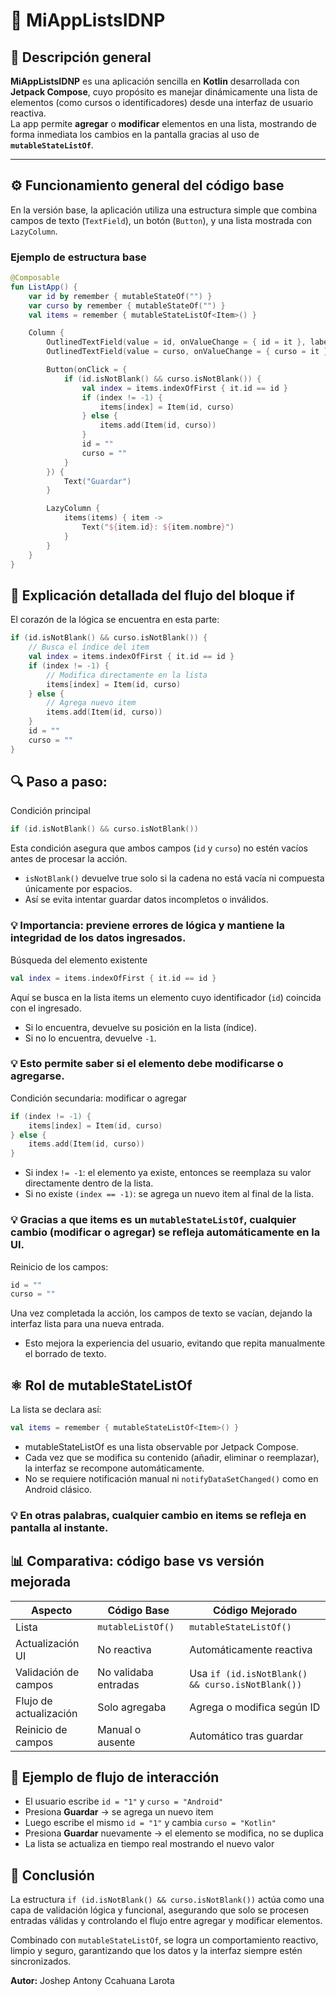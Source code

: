 # 📘 MiAppListsIDNP

## 🧩 Descripción general

**MiAppListsIDNP** es una aplicación sencilla en **Kotlin** desarrollada con **Jetpack Compose**, cuyo propósito es manejar dinámicamente una lista de elementos (como cursos o identificadores) desde una interfaz de usuario reactiva.  
La app permite **agregar** o **modificar** elementos en una lista, mostrando de forma inmediata los cambios en la pantalla gracias al uso de **`mutableStateListOf`**.

---

## ⚙️ Funcionamiento general del código base

En la versión base, la aplicación utiliza una estructura simple que combina campos de texto (`TextField`), un botón (`Button`), y una lista mostrada con `LazyColumn`.

### Ejemplo de estructura base

```kotlin
@Composable
fun ListApp() {
    var id by remember { mutableStateOf("") }
    var curso by remember { mutableStateOf("") }
    val items = remember { mutableStateListOf<Item>() }

    Column {
        OutlinedTextField(value = id, onValueChange = { id = it }, label = { Text("ID") })
        OutlinedTextField(value = curso, onValueChange = { curso = it }, label = { Text("Curso") })

        Button(onClick = {
            if (id.isNotBlank() && curso.isNotBlank()) {
                val index = items.indexOfFirst { it.id == id }
                if (index != -1) {
                    items[index] = Item(id, curso)
                } else {
                    items.add(Item(id, curso))
                }
                id = ""
                curso = ""
            }
        }) {
            Text("Guardar")
        }

        LazyColumn {
            items(items) { item ->
                Text("${item.id}: ${item.nombre}")
            }
        }
    }
}
```
## 🧠 Explicación detallada del flujo del bloque if

El corazón de la lógica se encuentra en esta parte:

```kotlin
if (id.isNotBlank() && curso.isNotBlank()) {
    // Busca el índice del item
    val index = items.indexOfFirst { it.id == id }
    if (index != -1) {
        // Modifica directamente en la lista
        items[index] = Item(id, curso)
    } else {
        // Agrega nuevo item
        items.add(Item(id, curso))
    }
    id = ""
    curso = ""
}
```
## 🔍 Paso a paso:

Condición principal

```kotlin
if (id.isNotBlank() && curso.isNotBlank())
```
Esta condición asegura que ambos campos (`id` y `curso`) no estén vacíos antes de procesar la acción.
* `isNotBlank()` devuelve true solo si la cadena no está vacía ni compuesta únicamente por espacios.
* Así se evita intentar guardar datos incompletos o inválidos.

### 💡 Importancia: previene errores de lógica y mantiene la integridad de los datos ingresados.

Búsqueda del elemento existente
```kotlin
val index = items.indexOfFirst { it.id == id }
```
Aquí se busca en la lista items un elemento cuyo identificador (`id`) coincida con el ingresado.
* Si lo encuentra, devuelve su posición en la lista (índice).
* Si no lo encuentra, devuelve `-1`.

### 💡 Esto permite saber si el elemento debe modificarse o agregarse.

Condición secundaria: modificar o agregar
```kotlin
if (index != -1) {
    items[index] = Item(id, curso)
} else {
    items.add(Item(id, curso))
}
```
* Si index `!= -1`: el elemento ya existe, entonces se reemplaza su valor directamente dentro de la lista.
* Si no existe `(index == -1)`: se agrega un nuevo item al final de la lista.

### 💡 Gracias a que items es un `mutableStateListOf`, cualquier cambio (modificar o agregar) se refleja automáticamente en la UI.

Reinicio de los campos:
```kotlin
id = ""
curso = ""
```
Una vez completada la acción, los campos de texto se vacían, dejando la interfaz lista para una nueva entrada.
* Esto mejora la experiencia del usuario, evitando que repita manualmente el borrado de texto.

## ⚛️ Rol de mutableStateListOf
La lista se declara así:
```kotlin
val items = remember { mutableStateListOf<Item>() }
```
* mutableStateListOf es una lista observable por Jetpack Compose.
* Cada vez que se modifica su contenido (añadir, eliminar o reemplazar), la interfaz se recompone automáticamente.
* No se requiere notificación manual ni `notifyDataSetChanged()` como en Android clásico.

### 💡 En otras palabras, cualquier cambio en items se refleja en pantalla al instante.
## 📊 Comparativa: código base vs versión mejorada

| Aspecto | Código Base | Código Mejorado |
|---------|-------------|-----------------|
| Lista | `mutableListOf()` | `mutableStateListOf()` |
| Actualización UI | No reactiva | Automáticamente reactiva |
| Validación de campos | No validaba entradas | Usa `if (id.isNotBlank() && curso.isNotBlank())` |
| Flujo de actualización | Solo agregaba | Agrega o modifica según ID |
| Reinicio de campos | Manual o ausente | Automático tras guardar |

## 💬 Ejemplo de flujo de interacción

- El usuario escribe `id = "1"` y `curso = "Android"`
- Presiona **Guardar** → se agrega un nuevo item
- Luego escribe el mismo `id = "1"` y cambia `curso = "Kotlin"`
- Presiona **Guardar** nuevamente → el elemento se modifica, no se duplica
- La lista se actualiza en tiempo real mostrando el nuevo valor

## 🧠 Conclusión

La estructura `if (id.isNotBlank() && curso.isNotBlank())` actúa como una capa de validación lógica y funcional, asegurando que solo se procesen entradas válidas y controlando el flujo entre agregar y modificar elementos.

Combinado con `mutableStateListOf`, se logra un comportamiento reactivo, limpio y seguro, garantizando que los datos y la interfaz siempre estén sincronizados.

**Autor:** Joshep Antony Ccahuana Larota
